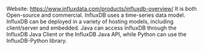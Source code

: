 Website: https://www.influxdata.com/products/influxdb-overview/
It is both Open-source and commercial.
InfluxDB uses a time-series data model.
InfluxDB can be deployed in a variety of hosting models, including client/server and embedded.
Java can access InfluxDB through the InfluxDB Java Client or the InfluxDB Java API, while Python can use the InfluxDB-Python library.
